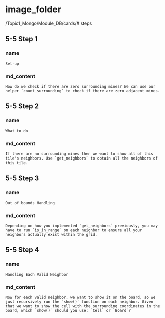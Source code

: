 # image_folder
/Topic1_Mongo/Module_DB/cards/# steps

## 5-5 Step 1

### name
```
Set-up
```

### md_content
```
How do we check if there are zero surrounding mines? We can use our helper `count_surrounding` to check if there are zero adjacent mines.
```

## 5-5 Step 2
### name
```
What to do
```
### md_content
```
If there are no surrounding mines then we want to show all of this tile's neighbors. Use `get_neighbors` to obtain all the neighbors of this tile. 
```

## 5-5 Step 3
### name
```
Out of bounds Handling
```

### md_content
```
Depending on how you implemented `get_neighbors` previously, you may have to run `is_in_range` on each neighbor to ensure all your neighbors actually exist within the grid. 
```
## 5-5 Step 4
### name
```
Handling Each Valid Neighbor
```
### md_content
```
Now for each valid neighbor, we want to show it on the board, so we just recursively run the `show()` function on each neighbor. Given that we want to show the cell with the surrounding coordinates in the board, which `show()` should you use: `Cell` or `Board`?
```


